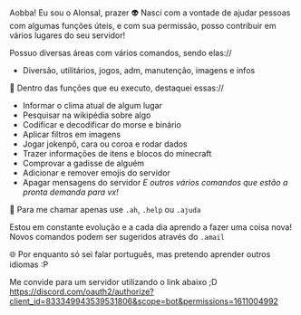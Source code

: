Aobba! Eu sou o Alonsal, prazer 👽
Nasci com a vontade de ajudar pessoas com algumas funções úteis, e com sua permissão, posso contribuir em vários lugares do seu servidor!

Possuo diversas áreas com vários comandos, sendo elas://
- Diversão, utilitários, jogos, adm, manutenção, imagens e infos

👾 Dentro das funções que eu executo, destaquei essas://
- Informar o clima atual de algum lugar
- Pesquisar na wikipédia sobre algo
- Codificar e decodificar do morse e binário
- Aplicar filtros em imagens
- Jogar jokenpô, cara ou coroa e rodar dados
- Trazer informações de itens e blocos do minecraft
- Comprovar a gadisse de alguém
- Adicionar e remover emojis do servidor
- Apagar mensagens do servidor
_E outros vários comandos que estão a pronta demanda para vx!_

💬 Para me chamar apenas use `.ah`, `.help` ou `.ajuda`

Estou em constante evolução e a cada dia aprendo a fazer uma coisa nova! Novos comandos podem ser sugeridos através do `.amail`

🌐 Por enquanto só sei falar português, mas pretendo aprender outros idiomas :P

Me convide para um servidor utilizando o link abaixo ;D 
https://discord.com/oauth2/authorize?client_id=833349943539531806&scope=bot&permissions=1611004992